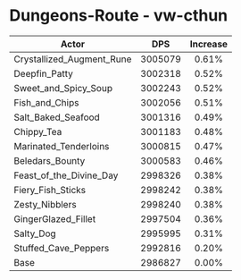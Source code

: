 # Dungeons-Route - vw-cthun
| Actor | DPS | Increase |
|---|:---:|:---:|
|Crystallized_Augment_Rune|3005079|0.61%|
|Deepfin_Patty|3002318|0.52%|
|Sweet_and_Spicy_Soup|3002243|0.52%|
|Fish_and_Chips|3002056|0.51%|
|Salt_Baked_Seafood|3001316|0.49%|
|Chippy_Tea|3001183|0.48%|
|Marinated_Tenderloins|3000815|0.47%|
|Beledars_Bounty|3000583|0.46%|
|Feast_of_the_Divine_Day|2998326|0.38%|
|Fiery_Fish_Sticks|2998242|0.38%|
|Zesty_Nibblers|2998240|0.38%|
|GingerGlazed_Fillet|2997504|0.36%|
|Salty_Dog|2995995|0.31%|
|Stuffed_Cave_Peppers|2992816|0.20%|
|Base|2986827|0.00%|
